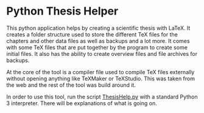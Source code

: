 # Python Thesis Helper

This python application helps by creating a scientific thesis with LaTeX. It creates a folder structure used to store the different TeX files for the chapters and other data files as well as backups and a lot more. It comes with some TeX files that are put together by the program to create some initial files. It also has the ability to create overview files and file archives for backups.

At the core of the tool is a compiler file used to compile TeX files externally without opening anything like TeXMaker or TeXStudio. This was taken from the web and the rest of the tool was build around it.

In order to use this tool, run the script [ThesisHelp.py](ThesisHelp.py) with a standard Python 3 interpreter. There will be explanations of what is going on. 
